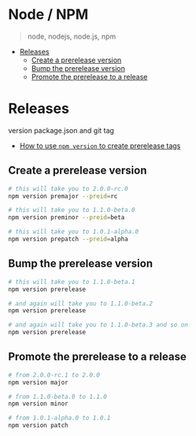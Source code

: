 # Node / NPM

> node, nodejs, node.js, npm

<!-- toc -->

- [Releases](#releases)
  - [Create a prerelease version](#create-a-prerelease-version)
  - [Bump the prerelease version](#bump-the-prerelease-version)
  - [Promote the prerelease to a release](#promote-the-prerelease-to-a-release)

<!-- tocstop -->

# Releases

version package.json and git tag

- [How to use `npm version` to create prerelease tags](https://jasonraimondi.com/posts/use-the-npm-version-command-to-semantically-version-your-node-project/)

## Create a prerelease version

```sh
# this will take you to 2.0.0-rc.0
npm version premajor --preid=rc

# this will take you to 1.1.0-beta.0
npm version preminor --preid=beta

# this will take you to 1.0.1-alpha.0
npm version prepatch --preid=alpha
```

## Bump the prerelease version

```sh
# this will take you to 1.1.0-beta.1
npm version prerelease

# and again will take you to 1.1.0-beta.2
npm version prerelease

# and again will take you to 1.1.0-beta.3 and so on
npm version prerelease
```

## Promote the prerelease to a release

```sh
# from 2.0.0-rc.1 to 2.0.0
npm version major

# from 1.1.0-beta.0 to 1.1.0
npm version minor

# from 1.0.1-alpha.0 to 1.0.1
npm version patch
```

